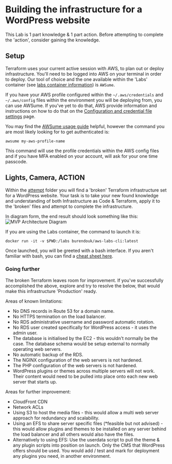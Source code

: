 # Building the infrastructure for a WordPress website
This Lab is 1 part knowledge & 1 part action. Before attempting to complete the 'action', consider gaining the knowledge.

## Setup
Terraform uses your current active session with AWS, to plan out or deploy infrastructure. You'll need to be logged into AWS on your terminal in order to deploy.
Our tool of choice and the one available within the 'Labs' container (see [labs container information](../LABS-CONTAINER.md)) is `AWSume`.

If you have your AWS profile configured within the `~/.aws/credentials` and `~/.aws/config` files within the environment you will be deploying from, you can use AWSume.
If you've yet to do that, AWS provide information and instructions on how to do that on the [Configuration and credential file settings](https://docs.aws.amazon.com/cli/latest/userguide/cli-configure-files.html) page.

You may find the [AWSume usage guide](https://awsu.me/general/usage.html) helpful, however the command you are most likely looking for to get authenticated is:

```awsume my-aws-profile-name```

This command will use the profile credentials within the AWS config files and if you have MFA enabled on your account, will ask for your one time passcode.

## Lights, Camera, ACTION
Within the [attempt](./attempt/) folder you will find a 'broken' Terraform infrastructure set for a WordPress website.
Your task is to take your new found knowledge and understanding of both Infrastructure as Code & Terraform, apply it to the 'broken' files and attempt to complete the infrastructure.

In diagram form, the end result should look something like this:
![MVP Architecture Diagram](images/wordpress-via-iac.drawio.png)

If you are using the Labs container, the command to launch it is:
```
docker run -it -v $PWD:/labs burendouk/aws-labs-cli:latest
```

Once launched, you will be greeted with a bash interface. If you aren't familiar with bash, you can find a [cheat sheet here](https://devhints.io/bash).

### Going further
The broken Terraform leaves room for improvement. If you've successfully accomplished the above, explore and try to resolve the below, that would make this infrastructure 'Production' ready.

Areas of known limitations:
- No DNS records in Route 53 for a domain name.
- No HTTPS termination on the load balancer.
- No RDS administrative username and password automatic rotation.
- No RDS user created specifically for WordPress access - it uses the admin user.
- The database is initialised by the EC2 - this wouldn't normally be the case. The database schema would be setup external to normally operating web servers.
- No automatic backup of the RDS.
- The NGINX configuration of the web servers is not hardened.
- The PHP configuration of the web servers is not hardened.
- WordPress plugins or themes across multiple servers will not work. Their content would need to be pulled into place onto each new web server that starts up.

Areas for further improvement:
- CloudFront CDN
- Network ACLs
- Using S3 to host the media files - this would allow a multi web server approach for redundancy and scalability.
- Using an EFS to share server specific files (*feasible but not advised) - this would allow plugins and themes to be installed on any server behind the load balancer and all others would also have the files.
- Alternatively to using EFS: Use the userdata script to pull the theme & any plugin scripts into position on launch. Only the CMS that WordPress offers should be used. You would add / test and mark for deployment any plugins you need, in another environment.
